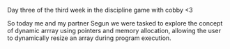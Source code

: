 Day three of the third week in the discipline game with cobby <3

So today me and my partner Segun we were tasked to explore the concept of
dynamic arrray using pointers and memory allocation, allowing the user to
dynamically resize an array during program execution.


